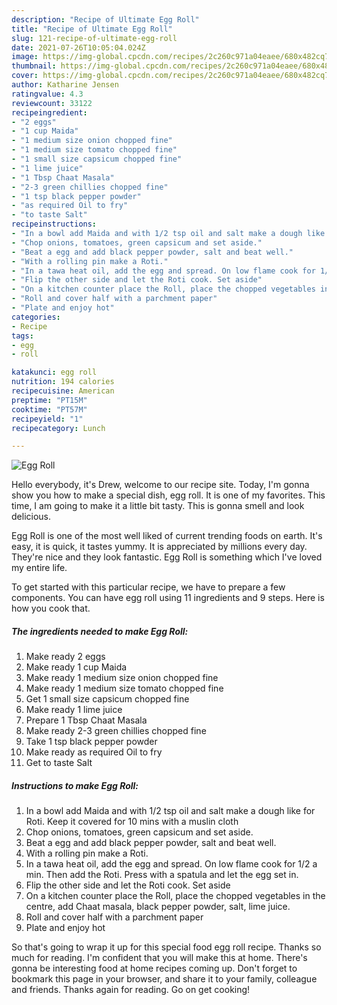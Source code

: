 ```yaml
---
description: "Recipe of Ultimate Egg Roll"
title: "Recipe of Ultimate Egg Roll"
slug: 121-recipe-of-ultimate-egg-roll
date: 2021-07-26T10:05:04.024Z
image: https://img-global.cpcdn.com/recipes/2c260c971a04eaee/680x482cq70/egg-roll-recipe-main-photo.jpg
thumbnail: https://img-global.cpcdn.com/recipes/2c260c971a04eaee/680x482cq70/egg-roll-recipe-main-photo.jpg
cover: https://img-global.cpcdn.com/recipes/2c260c971a04eaee/680x482cq70/egg-roll-recipe-main-photo.jpg
author: Katharine Jensen
ratingvalue: 4.3
reviewcount: 33122
recipeingredient:
- "2 eggs"
- "1 cup Maida"
- "1 medium size onion chopped fine"
- "1 medium size tomato chopped fine"
- "1 small size capsicum chopped fine"
- "1 lime juice"
- "1 Tbsp Chaat Masala"
- "2-3 green chillies chopped fine"
- "1 tsp black pepper powder"
- "as required Oil to fry"
- "to taste Salt"
recipeinstructions:
- "In a bowl add Maida and with 1/2 tsp oil and salt make a dough like for Roti. Keep it covered for 10 mins with a muslin cloth"
- "Chop onions, tomatoes, green capsicum and set aside."
- "Beat a egg and add black pepper powder, salt and beat well."
- "With a rolling pin make a Roti."
- "In a tawa heat oil, add the egg and spread. On low flame cook for 1/2 a min. Then add the Roti. Press with a spatula and let the egg set in."
- "Flip the other side and let the Roti cook. Set aside"
- "On a kitchen counter place the Roll, place the chopped vegetables in the centre, add Chaat masala, black pepper powder, salt, lime juice."
- "Roll and cover half with a parchment paper"
- "Plate and enjoy hot"
categories:
- Recipe
tags:
- egg
- roll

katakunci: egg roll 
nutrition: 194 calories
recipecuisine: American
preptime: "PT15M"
cooktime: "PT57M"
recipeyield: "1"
recipecategory: Lunch

---
```



![Egg Roll](https://img-global.cpcdn.com/recipes/2c260c971a04eaee/680x482cq70/egg-roll-recipe-main-photo.jpg)

Hello everybody, it's Drew, welcome to our recipe site. Today, I'm gonna show you how to make a special dish, egg roll. It is one of my favorites. This time, I am going to make it a little bit tasty. This is gonna smell and look delicious.

Egg Roll is one of the most well liked of current trending foods on earth. It's easy, it is quick, it tastes yummy. It is appreciated by millions every day. They're nice and they look fantastic. Egg Roll is something which I've loved my entire life.




To get started with this particular recipe, we have to prepare a few components. You can have egg roll using 11 ingredients and 9 steps. Here is how you cook that.

<!--inarticleads1-->

##### The ingredients needed to make Egg Roll:

1. Make ready 2 eggs
1. Make ready 1 cup Maida
1. Make ready 1 medium size onion chopped fine
1. Make ready 1 medium size tomato chopped fine
1. Get 1 small size capsicum chopped fine
1. Make ready 1 lime juice
1. Prepare 1 Tbsp Chaat Masala
1. Make ready 2-3 green chillies chopped fine
1. Take 1 tsp black pepper powder
1. Make ready as required Oil to fry
1. Get to taste Salt




<!--inarticleads2-->

##### Instructions to make Egg Roll:

1. In a bowl add Maida and with 1/2 tsp oil and salt make a dough like for Roti. Keep it covered for 10 mins with a muslin cloth
1. Chop onions, tomatoes, green capsicum and set aside.
1. Beat a egg and add black pepper powder, salt and beat well.
1. With a rolling pin make a Roti.
1. In a tawa heat oil, add the egg and spread. On low flame cook for 1/2 a min. Then add the Roti. Press with a spatula and let the egg set in.
1. Flip the other side and let the Roti cook. Set aside
1. On a kitchen counter place the Roll, place the chopped vegetables in the centre, add Chaat masala, black pepper powder, salt, lime juice.
1. Roll and cover half with a parchment paper
1. Plate and enjoy hot




So that's going to wrap it up for this special food egg roll recipe. Thanks so much for reading. I'm confident that you will make this at home. There's gonna be interesting food at home recipes coming up. Don't forget to bookmark this page in your browser, and share it to your family, colleague and friends. Thanks again for reading. Go on get cooking!
